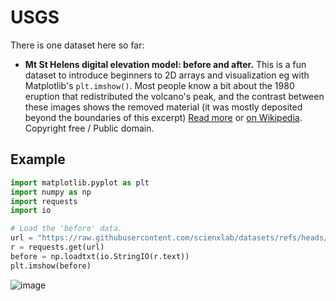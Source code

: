 # USGS

There is one dataset here so far:

- **Mt St Helens digital elevation model: before and after.** This is a fun dataset to introduce beginners to 2D arrays and visualization eg with Matplotlib's `plt.imshow()`. Most people know a bit about the 1980 eruption that redistributed the volcano's peak, and the contrast between these images shows the removed material (it was mostly deposited beyond the boundaries of this excerpt) [Read more](https://www.usgs.gov/media/images/digital-elevation-map-mount-st-helens-pre-and-post-1980) or [on Wikipedia](https://en.wikipedia.org/wiki/1980_eruption_of_Mount_St._Helens). Copyright free / Public domain.

## Example

```python
import matplotlib.pyplot as plt
import numpy as np
import requests
import io

# Load the 'before' data.
url = "https://raw.githubusercontent.com/scienxlab/datasets/refs/heads/main/usgs/st-helens-before.txt"
r = requests.get(url)
before = np.loadtxt(io.StringIO(r.text))
plt.imshow(before)
```

![image](https://github.com/user-attachments/assets/61e26626-8294-4384-9737-5ce5ebf5e443)
